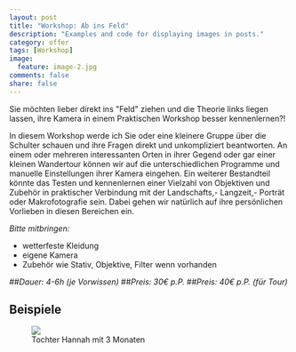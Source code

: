 ```yaml
---
layout: post
title: "Workshop: Ab ins Feld"
description: "Examples and code for displaying images in posts."
category: offer
tags: [Workshop]
image:
  feature: image-2.jpg
comments: false
share: false
---
```


Sie möchten lieber direkt ins "Feld" ziehen und die Theorie links liegen lassen, ihre Kamera in einem Praktischen Workshop besser kennenlernen?!

In diesem Workshop werde ich Sie oder eine kleinere Gruppe über die Schulter schauen und ihre Fragen direkt und unkompliziert beantworten. An einem oder mehreren interessanten Orten in ihrer Gegend oder gar einer kleinen Wandertour können wir auf die unterschiedlichen Programme und manuelle Einstellungen ihrer Kamera eingehen.
Ein weiterer Bestandteil könnte das Testen und kennenlernen einer Vielzahl von Objektiven und Zubehör in praktischer Verbindung mit der Landschafts,- Langzeit,- Porträt oder Makrofotografie sein. 
Dabei gehen wir natürlich auf ihre persönlichen Vorlieben in diesen Bereichen ein.

*Bitte mitbringen:*

* wetterfeste Kleidung
* eigene Kamera
* Zubehör wie Stativ, Objektive, Filter wenn vorhanden


##*Dauer: 4-6h (je Vorwissen)*
##*Preis: 30€ p.P.*
##*Preis: 40€ p.P. (für Tour)*

## Beispiele

<figure>
    <img src="{{ site.url }}/images/beispiel-1-hanna.jpg"/>
	<figcaption>Tochter Hannah mit 3 Monaten</figcaption>
</figure>